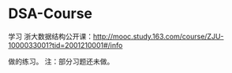 # DSA-Course

学习 浙大数据结构公开课：http://mooc.study.163.com/course/ZJU-1000033001?tid=2001210001#/info

做的练习。
注：部分习题还未做。

